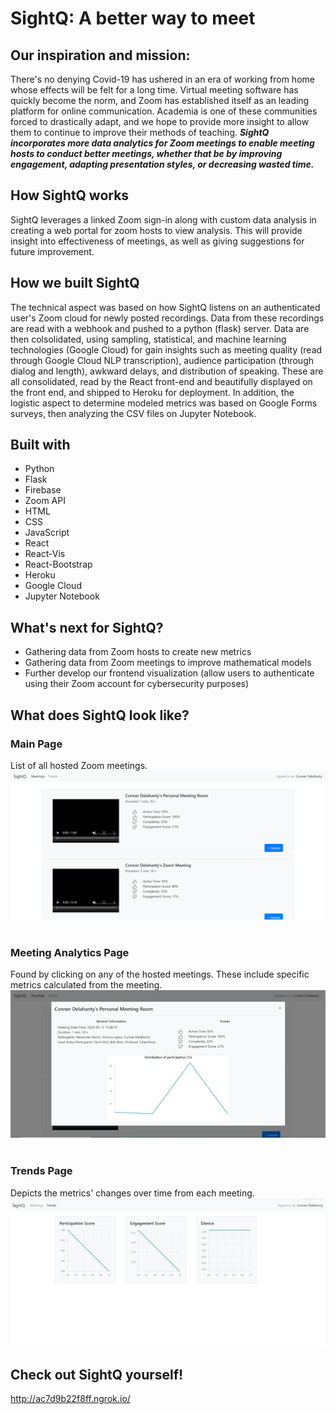 # SightQ: A better way to meet

## Our inspiration and mission: 
There's no denying Covid-19 has ushered in an era of working from home whose effects will be felt for a long time. Virtual meeting software has quickly become the norm, and Zoom has established itself as an leading platform for online communication. Academia is one of these communities forced to drastically adapt, and we hope to provide more insight to allow them to continue to improve their methods of teaching. **_SightQ incorporates more data analytics for Zoom meetings to enable meeting hosts to conduct better meetings, whether that be by improving engagement, adapting presentation styles, or decreasing wasted time._**

## How SightQ works
SightQ leverages a linked Zoom sign-in along with custom data analysis in creating a web portal for zoom hosts to view analysis. This will provide insight into effectiveness of meetings, as well as giving suggestions for future improvement.

## How we built SightQ
The technical aspect was based on how SightQ listens on an authenticated user's Zoom cloud for newly posted recordings. Data from these recordings are read with a webhook and pushed to a python (flask) server. Data are then colsolidated, using sampling, statistical, and machine learning technologies (Google Cloud) for gain insights such as meeting quality (read through Google Cloud NLP transcription), audience participation (through dialog and length), awkward delays, and distribution of speaking. These are all consolidated, read by the React front-end and beautifully displayed on the front end, and shipped to Heroku for deployment. In addition, the logistic aspect to determine modeled metrics was based on Google Forms surveys, then analyzing the CSV files on Jupyter Notebook. 

## Built with
- Python
- Flask
- Firebase
- Zoom API
- HTML
- CSS
- JavaScript
- React
- React-Vis
- React-Bootstrap
- Heroku
- Google Cloud
- Jupyter Notebook

## What's next for SightQ?
- Gathering data from Zoom hosts to create new metrics
- Gathering data from Zoom meetings to improve mathematical models
- Further develop our frontend visualization (allow users to authenticate using their Zoom account for cybersecurity purposes)

## What does SightQ look like?
### Main Page
List of all hosted Zoom meetings.
![Main Page- List of all Zoom meetings hosted](/SightQ_MainPage.png) <br> <br>

### Meeting Analytics Page
Found by clicking on any of the hosted meetings. These include specific metrics calculated from the meeting.
![Meeting Analysis- Metrics calculated from the Zoom meeting](/SightQ_MeetingAnalysis.png) <br> <br>

### Trends Page
Depicts the metrics' changes over time from each meeting.
![Trends Page- depicts metrics' changes over time from various meetings](/SightQ_TrendsPage.png)

## Check out SightQ yourself!
http://ac7d9b22f8ff.ngrok.io/


